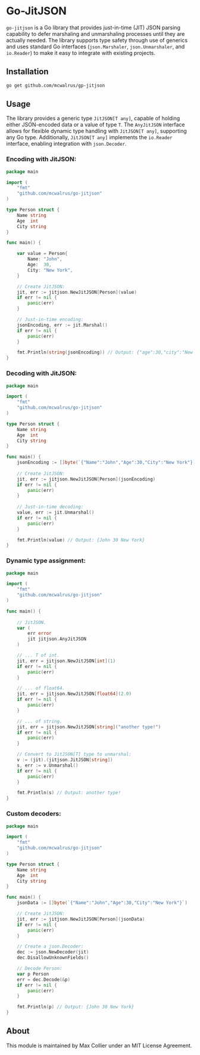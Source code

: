 # Go-JitJSON

`go-jitjson` is a Go library that provides just-in-time (JIT) JSON parsing capability to defer marshaling and unmarshaling processes until they are actually needed. The library supports type safety through use of generics and uses standard Go interfaces (`json.Marshaler`, `json.Unmarshaler`, and `io.Reader`) to make it easy to integrate with existing projects.

## Installation

```bash
go get github.com/mcwalrus/gp-jitjson
```

## Usage

The library provides a generic type `JitJSON[T any]`, capable of holding either JSON-encoded data or a value of type `T`. The `AnyJitJSON` interface allows for flexible dynamic type handling with `JitJSON[T any]`, supporting any Go type. Additionally, `JitJSON[T any]` implements the `io.Reader` interface, enabling integration with `json.Decoder`.

### Encoding with JitJSON:

```Go
package main

import (
    "fmt"
    "github.com/mcwalrus/go-jitjson"
)

type Person struct {
    Name string
    Age  int
    City string
}

func main() {

    var value = Person{
        Name: "John",
        Age:  30,
        City: "New York",
    }

    // Create JitJSON:
    jit, err := jitjson.NewJitJSON[Person](value)
    if err != nil {
        panic(err)
    }

    // Just-in-time encoding:
    jsonEncoding, err := jit.Marshal()
    if err != nil {
        panic(err)
    }

    fmt.Println(string(jsonEncoding)) // Output: {"age":30,"city":"New York","name":"John"}
}
```

### Decoding with JitJSON:

```Go
package main

import (
    "fmt"
    "github.com/mcwalrus/go-jitjson"
)

type Person struct {
    Name string
    Age  int
    City string
}

func main() {
    jsonEncoding := []byte(`{"Name":"John","Age":30,"City":"New York"}`)
    
    // Create JitJSON:
    jit, err := jitjson.NewJitJSON[Person](jsonEncoding)
    if err != nil {
        panic(err)
    }
    
    // Just-in-time decoding:
    value, err := jit.Unmarshal()
    if err != nil {
        panic(err)
    }

    fmt.Println(value) // Output: {John 30 New York}
}
```

### Dynamic type assignment:

```Go
package main

import (
    "fmt"
    "github.com/mcwalrus/go-jitjson"
)

func main() {
	
    // JitJSON.
    var (
		err error
        jit jitjson.AnyJitJSON
	)

    // ... T of int.
	jit, err = jitjson.NewJitJSON[int](1)
	if err != nil {
		panic(err)
	}

    // ... of float64.
    jit, err = jitjson.NewJitJSON[float64](2.0)
	if err != nil {
		panic(err)
	}

    // ... of string.
	jit, err = jitjson.NewJitJSON[string]("another type!")
	if err != nil {
		panic(err)
	}

    // Convert to JitJSON[T] type to unmarshal: 
    v := (jit).(jitjson.JitJSON[string])
    s, err := v.Unmarshal()
    if err != nil {
        panic(err)
    }

    fmt.Println(s) // Output: another type!
}
```

### Custom decoders:

```Go
package main

import (
    "fmt"
    "github.com/mcwalrus/go-jitjson"
)

type Person struct {
    Name string
    Age  int
    City string
}

func main() {
	jsonData := []byte(`{"Name":"John","Age":30,"City":"New York"}`)

	// Create JitJSON:
    jit, err := jitjson.NewJitJSON[Person](jsonData)
    if err != nil {
        panic(err)
    }

    // Create a json.Decoder:
	dec := json.NewDecoder(jit)
	dec.DisallowUnknownFields()

    // Decode Person:
	var p Person
	err = dec.Decode(&p)
	if err != nil {
        panic(err)
    }

    fmt.Println(p) // Output: {John 30 New York}
}
```

## About

This module is maintained by Max Collier under an MIT License Agreement.
